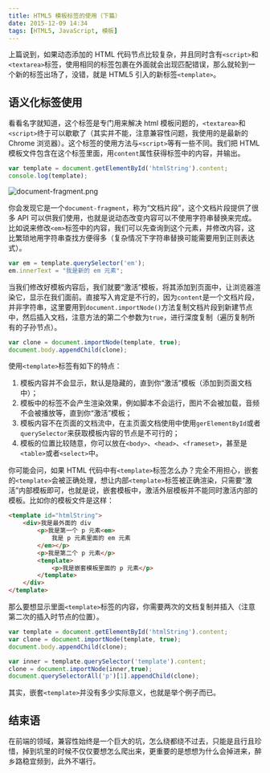 ```yaml
---
title: HTML5 模板标签的使用（下篇）
date: 2015-12-09 14:34
tags: [HTML5, JavaScript, 模板]
---
```


上篇说到，如果动态添加的 HTML 代码节点比较复杂，并且同时含有`<script>`和`<textarea>`标签，使用相同的标签包裹在外面就会出现匹配错误，那么就轮到一个新的标签出场了，没错，就是 HTML5 引入的新标签`<template>`。

## 语义化标签使用
看看名字就知道，这个标签是专门用来解决 html 模板问题的，`<textarea>`和`<script>`终于可以歇歇了（其实并不能，注意兼容性问题，我使用的是最新的 Chrome 浏览器）。这个标签的使用方法与`<script>`等有一些不同。我们把 HTML 模板文件包含在这个标签里面，用`content`属性获得标签中的内容，并输出。

```JavaScript
var template = document.getElementById('htmlString').content;
console.log(template);
```

![document-fragment.png][1]

你会发现它是一个`document-fragment`，称为“文档片段”，这个文档片段提供了很多 API 可以供我们使用，也就是说动态改变内容可以不使用字符串替换来完成。比如说来修改`<em>`标签中的内容，我们可以先查询到这个元素，并修改内容，这比繁琐地用字符串查找方便得多（复杂情况下字符串替换可能需要用到正则表达式）。

```JavaScript
var em = template.querySelector('em');
em.innerText = "我是新的 em 元素";
```

当我们修改好模板内容后，我们就要“激活”模板，将其添加到页面中，让浏览器渲染它，显示在我们面前。直接写入肯定是不行的，因为`content`是一个文档片段，并非字符串，这里要用到`document.importNode()`方法复制文档片段到新建节点中，然后插入文档，注意方法的第二个参数为`true`，进行深度复制（遍历复制所有的子孙节点）。

```JavaScript
var clone = document.importNode(template, true);
document.body.appendChild(clone);
```

使用`<template>`标签有如下的特点：
1. 模板内容并不会显示，默认是隐藏的，直到你“激活”模板（添加到页面文档中）；
2. 模板中的标签不会产生渲染效果，例如脚本不会运行，图片不会被加载，音频不会被播放等，直到你“激活”模板；
3. 模板内容不在页面的文档流中，在主页面文档使用中使用`gerElementById`或者`querySelector`来获取模板内容的节点是不可行的；
4. 模板的位置比较随意，你可以放在`<body>`、`<head>`、`<frameset>`，甚至是`<table>`或者`<select>`中。

你可能会问，如果 HTML 代码中有`<template>`标签怎么办？完全不用担心，嵌套的`<template>`会被正确处理，想让内部`<template>`标签被正确渲染，只需要“激活”内部模板即可，也就是说，嵌套模板中，激活外层模板并不能同时激活内部的模板。比如你的模板文件是这样：

```HTML
<template id="htmlString">
    <div>我是最外面的 div 
        <p>我是第一个 p 元素<em>
            我是 p 元素里面的 em 元素
        </em></p>
        <p>我是第二个 p 元素</p>
        <template>
            <p>我是嵌套模板里面的 p 元素</p>
        </template>
    </div>
</template>
```

那么要想显示里面`<template>`标签的内容，你需要两次的文档复制并插入（注意第二次的插入时节点的位置）。

```JavaScript
var template = document.getElementById('htmlString').content;
var clone = document.importNode(template, true);
document.body.appendChild(clone);

var inner = template.querySelector('template').content;
clone = document.importNode(inner,true);
document.querySelectorAll('p')[1].appendChild(clone);
```
其实，嵌套`<template>`并没有多少实际意义，也就是举个例子而已。

## 结束语
在前端的领域，兼容性始终是一个巨大的坑，怎么绕都绕不过去，只能是且行且珍惜，掉到坑里的时候不仅仅要想怎么爬出来，更重要的是想想为什么会掉进来，醉乡路稳宜频到，此外不堪行。


  [1]: /img/document-fragment.png